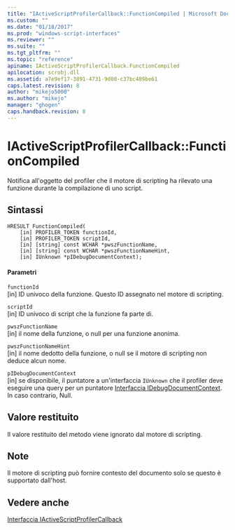 ```yaml
---
title: "IActiveScriptProfilerCallback::FunctionCompiled | Microsoft Docs"
ms.custom: ""
ms.date: "01/18/2017"
ms.prod: "windows-script-interfaces"
ms.reviewer: ""
ms.suite: ""
ms.tgt_pltfrm: ""
ms.topic: "reference"
apiname: IActiveScriptProfilerCallback.FunctionCompiled
apilocation: scrobj.dll
ms.assetid: a7e9ef17-3891-4731-9d08-c37bc489be61
caps.latest.revision: 8
author: "mikejo5000"
ms.author: "mikejo"
manager: "ghogen"
caps.handback.revision: 8
---
```

# IActiveScriptProfilerCallback::FunctionCompiled
Notifica all'oggetto del profiler che il motore di scripting ha rilevato una funzione durante la compilazione di uno script.  
  
## Sintassi  
  
```  
HRESULT FunctionCompiled(  
    [in] PROFILER_TOKEN functionId,  
    [in] PROFILER_TOKEN scriptId,  
    [in] [string] const WCHAR *pwszFunctionName,  
    [in] [string] const WCHAR *pwszFunctionNameHint,  
    [in] IUnknown *pIDebugDocumentContext);  
```  
  
#### Parametri  
 `functionId`  
 \[in\] ID univoco della funzione.  Questo ID assegnato nel motore di scripting.  
  
 `scriptId`  
 \[in\] ID univoco di script che la funzione fa parte di.  
  
 `pwszFunctionName`  
 \[in\] il nome della funzione, o null per una funzione anonima.  
  
 `pwszFunctionNameHint`  
 \[in\] il nome dedotto della funzione, o null se il motore di scripting non deduce alcun nome.  
  
 `pIDebugDocumentContext`  
 \[in\] se disponibile, il puntatore a un'interfaccia `IUnknown` che il profiler deve eseguire una query per un puntatore [Interfaccia IDebugDocumentContext](../../winscript/reference/idebugdocumentcontext-interface.md).  In caso contrario, Null.  
  
## Valore restituito  
 Il valore restituito del metodo viene ignorato dal motore di scripting.  
  
## Note  
 Il motore di scripting può fornire contesto del documento solo se questo è supportato dall'host.  
  
## Vedere anche  
 [Interfaccia IActiveScriptProfilerCallback](../../winscript/reference/iactivescriptprofilercallback-interface.md)
